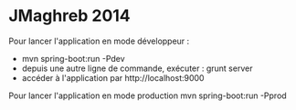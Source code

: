JMaghreb 2014
==========================

Pour lancer l'application en mode développeur :
* mvn spring-boot:run -Pdev
* depuis une autre ligne de commande, exécuter : grunt server
* accéder à l'application par http://localhost:9000

Pour lancer l'application en mode production
mvn spring-boot:run -Pprod
